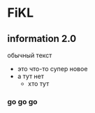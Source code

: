 # FiKL

## information 2.0
обычный текст
* это что-то супер новое
* а тут нет
  * хто тут
### go go go
